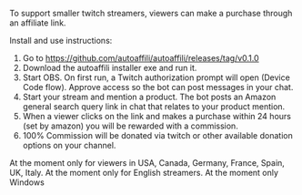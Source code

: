To support smaller twitch streamers, viewers can make a purchase through an affiliate link. 

Install and use instructions:
1) Go to https://github.com/autoaffili/autoaffili/releases/tag/v0.1.0
2) Download the autoaffili installer exe and run it.
3) Start OBS. On first run, a Twitch authorization prompt will open (Device Code flow). Approve access so the bot can post messages in your chat.
4) Start your stream and mention a product. The bot posts an Amazon general search query link in chat that relates to your product mention.
6) When a viewer clicks on the link and makes a purchase within 24 hours (set by amazon) you will be rewarded with a commission.
6) 100% Commission will be donated via twitch or other available donation options on your channel.

At the moment only for viewers in USA, Canada, Germany, France, Spain, UK, Italy.
At the moment only for English streamers.
At the moment only Windows
